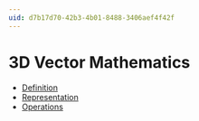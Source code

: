 ```yaml
---
uid: d7b17d70-42b3-4b01-8488-3406aef4f42f
---
```


# 3D Vector Mathematics
- [Definition](xref:99e5e04c-8746-4cbb-87eb-d96a9b553f34)
- [Representation](xref:01f7b911-8fbf-4285-bc78-38ea4bedacf8)
- [Operations](xref:533cd233-704f-4388-b292-a3a15a356bf8)
